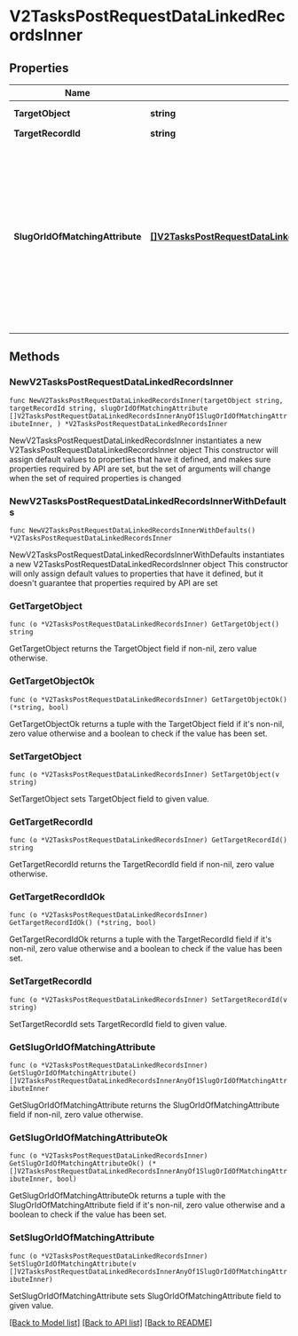 # V2TasksPostRequestDataLinkedRecordsInner

## Properties

Name | Type | Description | Notes
------------ | ------------- | ------------- | -------------
**TargetObject** | **string** | A UUID or slug to identify the object that the referenced record belongs to. | 
**TargetRecordId** | **string** | The ID of the parent record the task refers to. | 
**SlugOrIdOfMatchingAttribute** | [**[]V2TasksPostRequestDataLinkedRecordsInnerAnyOf1SlugOrIdOfMatchingAttributeInner**](V2TasksPostRequestDataLinkedRecordsInnerAnyOf1SlugOrIdOfMatchingAttributeInner.md) | In addition to referencing records directly by record ID, you may also reference by a matching attribute of your choice. For example, if you want to add a reference to the person record with email \&quot;alice@website.com\&quot;, you should pass a value with &#x60;target_object&#x60; set to &#x60;\&quot;people\&quot;&#x60; and &#x60;email_addresses&#x60; set to &#x60;[{email_address:\&quot;alice@website.com\&quot;}]&#x60;. The key should be the slug or ID of the matching attribute you would like to use and the value should be an array containing a single value of the appropriate attribute type (as specified below). Matching on multiple values is not currently supported. Matching attributes must be unique. This process is similar to how you use the &#x60;matching_attribute&#x60; query param in Attio&#39;s [assert endpoints](/rest-api/endpoint-reference/records/assert-a-record). | 

## Methods

### NewV2TasksPostRequestDataLinkedRecordsInner

`func NewV2TasksPostRequestDataLinkedRecordsInner(targetObject string, targetRecordId string, slugOrIdOfMatchingAttribute []V2TasksPostRequestDataLinkedRecordsInnerAnyOf1SlugOrIdOfMatchingAttributeInner, ) *V2TasksPostRequestDataLinkedRecordsInner`

NewV2TasksPostRequestDataLinkedRecordsInner instantiates a new V2TasksPostRequestDataLinkedRecordsInner object
This constructor will assign default values to properties that have it defined,
and makes sure properties required by API are set, but the set of arguments
will change when the set of required properties is changed

### NewV2TasksPostRequestDataLinkedRecordsInnerWithDefaults

`func NewV2TasksPostRequestDataLinkedRecordsInnerWithDefaults() *V2TasksPostRequestDataLinkedRecordsInner`

NewV2TasksPostRequestDataLinkedRecordsInnerWithDefaults instantiates a new V2TasksPostRequestDataLinkedRecordsInner object
This constructor will only assign default values to properties that have it defined,
but it doesn't guarantee that properties required by API are set

### GetTargetObject

`func (o *V2TasksPostRequestDataLinkedRecordsInner) GetTargetObject() string`

GetTargetObject returns the TargetObject field if non-nil, zero value otherwise.

### GetTargetObjectOk

`func (o *V2TasksPostRequestDataLinkedRecordsInner) GetTargetObjectOk() (*string, bool)`

GetTargetObjectOk returns a tuple with the TargetObject field if it's non-nil, zero value otherwise
and a boolean to check if the value has been set.

### SetTargetObject

`func (o *V2TasksPostRequestDataLinkedRecordsInner) SetTargetObject(v string)`

SetTargetObject sets TargetObject field to given value.


### GetTargetRecordId

`func (o *V2TasksPostRequestDataLinkedRecordsInner) GetTargetRecordId() string`

GetTargetRecordId returns the TargetRecordId field if non-nil, zero value otherwise.

### GetTargetRecordIdOk

`func (o *V2TasksPostRequestDataLinkedRecordsInner) GetTargetRecordIdOk() (*string, bool)`

GetTargetRecordIdOk returns a tuple with the TargetRecordId field if it's non-nil, zero value otherwise
and a boolean to check if the value has been set.

### SetTargetRecordId

`func (o *V2TasksPostRequestDataLinkedRecordsInner) SetTargetRecordId(v string)`

SetTargetRecordId sets TargetRecordId field to given value.


### GetSlugOrIdOfMatchingAttribute

`func (o *V2TasksPostRequestDataLinkedRecordsInner) GetSlugOrIdOfMatchingAttribute() []V2TasksPostRequestDataLinkedRecordsInnerAnyOf1SlugOrIdOfMatchingAttributeInner`

GetSlugOrIdOfMatchingAttribute returns the SlugOrIdOfMatchingAttribute field if non-nil, zero value otherwise.

### GetSlugOrIdOfMatchingAttributeOk

`func (o *V2TasksPostRequestDataLinkedRecordsInner) GetSlugOrIdOfMatchingAttributeOk() (*[]V2TasksPostRequestDataLinkedRecordsInnerAnyOf1SlugOrIdOfMatchingAttributeInner, bool)`

GetSlugOrIdOfMatchingAttributeOk returns a tuple with the SlugOrIdOfMatchingAttribute field if it's non-nil, zero value otherwise
and a boolean to check if the value has been set.

### SetSlugOrIdOfMatchingAttribute

`func (o *V2TasksPostRequestDataLinkedRecordsInner) SetSlugOrIdOfMatchingAttribute(v []V2TasksPostRequestDataLinkedRecordsInnerAnyOf1SlugOrIdOfMatchingAttributeInner)`

SetSlugOrIdOfMatchingAttribute sets SlugOrIdOfMatchingAttribute field to given value.



[[Back to Model list]](../README.md#documentation-for-models) [[Back to API list]](../README.md#documentation-for-api-endpoints) [[Back to README]](../README.md)


